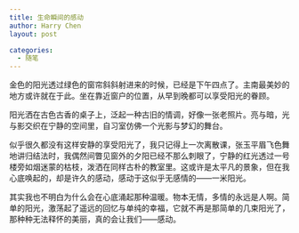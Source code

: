 ```yaml
---
title: 生命瞬间的感动
author: Harry Chen
layout: post

categories:
  - 随笔
---
```


  金色的阳光透过绿色的窗帘斜斜射进来的时候，已经是下午四点了。主南最美妙的地方或许就在于此。坐在靠近窗户的位置，从早到晚都可以享受阳光的眷顾。

  阳光洒在古色古香的桌子上，泛起一种古旧的情调，好像一张老照片。亮与暗，光与影交织在宁静的空间里，自习室仿佛一个光影与梦幻的舞台。

  似乎很久都没有这样安静的享受阳光了，我只记得上一次离散课，张玉平眉飞色舞地讲归结法时，我偶然间瞥见窗外的夕阳已经不那么刺眼了，宁静的红光透过一号楼旁如烟迷蒙的枯枝，泼洒在同样古朴的教室里。这或许是太平凡的景象，但在我心底唤起的，却是许久的感动，感动于这似乎无感情的——一米阳光。

  其实我也不明白为什么会在心底涌起那种温暖。物本无情，多情的永远是人啊。简单的阳光，激荡起了遥远的回忆与单纯的幸福，它就不再是那简单的几束阳光了，那种种无法释怀的美丽，真的会让我们——感动。
